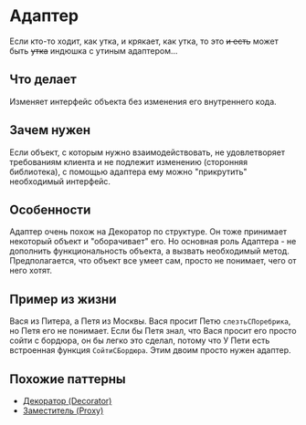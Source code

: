 # Адаптер

Если кто-то ходит, как утка, и крякает, как утка, то это ~~и есть~~ может быть ~~утка~~ индюшка с утиным адаптером...

## Что делает

Изменяет интерфейс объекта без изменения его внутреннего кода.

## Зачем нужен

Если объект, с которым нужно взаимодействовать, не удовлетворяет требованиям клиента и не подлежит изменению (сторонняя библиотека), с помощью адаптера ему можно "прикрутить" необходимый интерфейс.

## Особенности

Адаптер очень похож на Декоратор по структуре. Он тоже принимает некоторый объект и "оборачивает" его. Но основная роль Адаптера - не дополнить функциональность объекта, а вызвать необходимый метод. Предполагается, что объект все умеет сам, просто не понимает, чего от него хотят.

## Пример из жизни

Вася из Питера, а Петя из Москвы. Вася просит Петю ```слезтьСПоребрика```, но Петя его не понимает. Если бы Петя знал, что Вася просит его просто сойти с бордюра, он бы легко это сделал, потому что У Пети есть встроенная функция ```СойтиСБордюра```. Этим двоим просто нужен адаптер.

## Похожие паттерны

* [Декоратор (Decorator)](../decorator)
* [Заместитель (Proxy)](../proxy)


